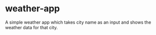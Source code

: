 # weather-app
A simple weather app which takes city name as an input and shows the weather data for that city.
